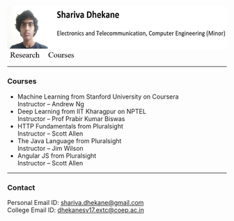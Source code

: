 <img src=me.JPG height="100"/> [<img src = button_without_border/research.JPG width="80">](/research.md)
[<img src = button_without_border/courses.JPG width="80">](/courses.md)

___
### Courses
- Machine Learning from Stanford University on Coursera <br>
Instructor – Andrew Ng
- Deep Learning from IIT Kharagpur on NPTEL<br>
Instructor – Prof Prabir Kumar Biswas
- HTTP Fundamentals from Pluralsight<br>
Instructor – Scott Allen	
- The Java Language from Pluralsight<br>
Instructor – Jim Wilson
- Angular JS from Pluralsight<br>
Instructor – Scott Allen
___
### Contact
Personal Email ID: shariva.dhekane@gmail.com <br>
College Email ID: dhekanesv17.extc@coep.ac.in
